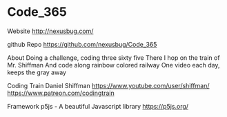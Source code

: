 # Code_365

Website
http://nexusbug.com/

github Repo
https://github.com/nexusbug/Code_365

About
Doing a challenge, coding three sixty five
There I hop on the train of Mr. Shiffman
And code along rainbow colored railway
One video each day, keeps the gray away

Coding Train
Daniel Shiffman
https://www.youtube.com/user/shiffman/
https://www.patreon.com/codingtrain

Framework
p5js - A beautiful Javascript library
https://p5js.org/
